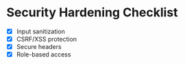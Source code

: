 ﻿# Security Hardening Checklist
- [x] Input sanitization
- [x] CSRF/XSS protection
- [x] Secure headers
- [x] Role-based access
